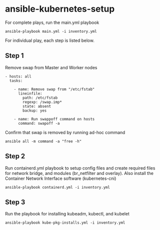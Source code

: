 # ansible-kubernetes-setup

For complete plays, run the main.yml playbook
```
ansible-playbook main.yml -i inventory.yml
```

For individual play, each step is listed below. 
## Step 1
Remove swap from Master and Worker nodes
```
- hosts: all
  tasks:
  
    - name: Remove swap from "/etc/fstab"
      lineinfile:
        path: /etc/fstab
        regexp: /swap.imp*
        state: absent
        backup: yes
      
    - name: Run swappoff command on hosts
      command: swapoff -a
```
Confirm that swap is removed by running ad-hoc command

` ansible all -m command -a "free -h" `

## Step 2
Run containerd.yml playbook to setup config files and create required files for network bridge, 
and modules (br_netfilter and overlay). Also install the Container Network Interface software (kubernetes-cni)

` ansible-playbook containerd.yml -i inventory.yml ` 

## Step 3
Run the playbook for installing kubeadm, kubectl, and kubelet

` ansible-playbook kube-pkg-installs.yml -i inventory.yml ` 
